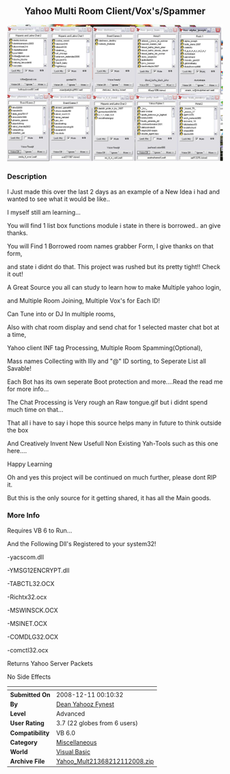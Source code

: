 ﻿<div align="center">

## Yahoo Multi Room Client/Vox's/Spammer

<img src="PIC20081211184351549.JPG">
</div>

### Description

I Just made this over the last 2 days as an example of a New Idea i had and wanted to see what it would be like..

I myself still am learning...

You will find 1 list box functions module i state in there is borrowed.. an give thanks.

You will Find 1 Borrowed room names grabber Form, I give thanks on that form,

and state i didnt do that. This project was rushed but its pretty tight!! Check it out!

A Great Source you all can study to learn how to make Multiple yahoo login,

and Multiple Room Joining, Multiple Vox's for Each ID!

Can Tune into or DJ In multiple rooms,

Also with chat room display and send chat for 1 selected master chat bot at a time,

Yahoo client INF tag Processing, Multiple Room Spamming(Optional),

Mass names Collecting with Illy and "@" ID sorting, to Seperate List all Savable!

Each Bot has its own seperate Boot protection and more....Read the read me for more info...

The Chat Processing is Very rough an Raw tongue.gif but i didnt spend much time on that...

That all i have to say i hope this source helps many in future to think outside the box

And Creatively Invent New Usefull Non Existing Yah-Tools such as this one here....

Happy Learning

Oh and yes this project will be continued on much further, please dont RIP it.

But this is the only source for it getting shared, it has all the Main goods.
 
### More Info
 
Requires VB 6 to Run...

And the Following Dll's Registered to your system32!

-yacscom.dll

-YMSG12ENCRYPT.dll

-TABCTL32.OCX

-Richtx32.ocx

-MSWINSCK.OCX

-MSINET.OCX

-COMDLG32.OCX

-comctl32.ocx

Returns Yahoo Server Packets

No Side Effects


<span>             |<span>
---                |---
**Submitted On**   |2008-12-11 00:10:32
**By**             |[Dean Yahooz Fynest](https://github.com/Planet-Source-Code/PSCIndex/blob/master/ByAuthor/dean-yahooz-fynest.md)
**Level**          |Advanced
**User Rating**    |3.7 (22 globes from 6 users)
**Compatibility**  |VB 6\.0
**Category**       |[Miscellaneous](https://github.com/Planet-Source-Code/PSCIndex/blob/master/ByCategory/miscellaneous__1-1.md)
**World**          |[Visual Basic](https://github.com/Planet-Source-Code/PSCIndex/blob/master/ByWorld/visual-basic.md)
**Archive File**   |[Yahoo\_Mult21368212112008\.zip](https://github.com/Planet-Source-Code/dean-yahooz-fynest-yahoo-multi-room-client-vox-s-spammer__1-71516/archive/master.zip)









